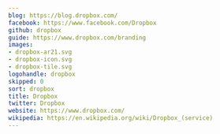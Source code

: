 ```yaml
---
blog: https://blog.dropbox.com/
facebook: https://www.facebook.com/Dropbox
github: dropbox
guide: https://www.dropbox.com/branding
images:
- dropbox-ar21.svg
- dropbox-icon.svg
- dropbox-tile.svg
logohandle: dropbox
skipped: 0
sort: dropbox
title: Dropbox
twitter: Dropbox
website: https://www.dropbox.com/
wikipedia: https://en.wikipedia.org/wiki/Dropbox_(service)
---
```

